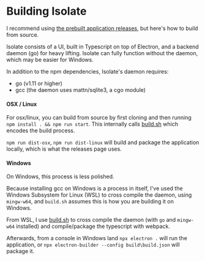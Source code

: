 # Building Isolate

I recommend using [the prebuilt application releases](https://github.com/seenaburns/isolate/releases), but here's how to build from source.

Isolate consists of a UI, built in Typescript on top of Electron, and a backend daemon (go) for
heavy lifting. Isolate can fully function without the daemon, which may be easier for Windows.

In addition to the npm dependencies, Isolate's daemon requires:

- go (v1.11 or higher)
- gcc (the daemon uses mattn/sqlite3, a cgo module)

#### OSX / Linux

For osx/linux, you can build from source by first cloning and then running `npm install . && npm run start`. This internally calls [build.sh](build/build.sh) which encodes the build process.

`npm run dist-osx`, `npm run dist-linux` will build and package the application locally, which is
what the releases page uses.

#### Windows

On Windows, this process is less polished.

Because installing gcc on Windows is a process in itself, I've used the Windows Subsystem for Linux
(WSL) to cross compile the daemon, using `mingw-w64`, and `build.sh` assumes this is how you are
building it on Windows.

From WSL, I use [build.sh](build/build.sh) to cross compile the daemon (with `go` and `mingw-w64` installed)
and compile/package the typescript with webpack.

Afterwards, from a console in Windows land `npx electron .` will run the application, or `npx electron-builder --config build\build.json` will package it.